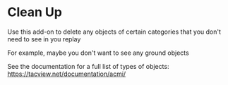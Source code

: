 # Clean Up

Use this add-on to delete any objects of certain categories that you don't need to see in you replay

For example, maybe you don't want to see any ground objects

See the documentation for a full list of types of objects:  https://tacview.net/documentation/acmi/